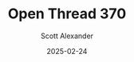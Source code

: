 ---
layout: podcast
title: "Open Thread 370"
author: Scott Alexander
description: https://www.astralcodexten.com/p/open-thread-370
date: 2025-02-24
length: 577251
duration: 144
guid: open-thread-370
---